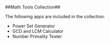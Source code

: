 ##Math Tools Collection##

The following apps are included in the collection:

+   Power Set Generator
+   GCD and LCM Calculator
+   Number Primality Tester
